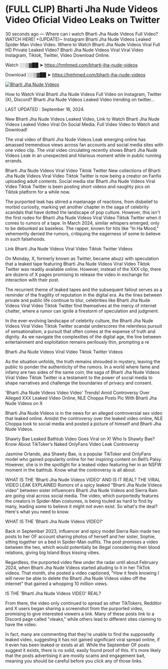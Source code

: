 # (FULL CLIP) Bharti Jha Nude Videos Video Oficial Video Leaks on Twitter

30 seconds ago — Where can i watch Bharti Jha Nude Videos Full Video? WATCH HERE! +(UPDATE)~ Instagram Bharti Jha Nude Videos Leaked Spider Man Video Video. Where to Watch Bharti Jha Nude Videos Viral Full HD Private Leaked Video? Bharti Jha Nude Videos Viral Viral Video Instagram, Tiktok, Twitter, Video Download Online.

Watch ░░▒▓██ ➤ https://hmhmed.com/bharti-jha-nude-videos

Download ░░▒▓██ ➤ https://hmhmed.com/bharti-jha-nude-videos

[![Bharti Jha Nude Videos](https://i.imgur.com/dJHk4Zq.gif)](https://hmhmed.com/bharti-jha-nude-videos)

How to Watch Viral Bharti Jha Nude Videos Full Video on Instagram, Twitter (X), Discord? Bharti Jha Nude Videos Leaked Video trending on twitter...

LAST UPDATED : September 16, 2024.

New Bharti Jha Nude Videos Leaked Video, Link to Watch Bharti Jha Nude Videos Leaked Video Viral On Social Media. Full Video Video to Watch and Download!

The viral video of Bharti Jha Nude Videos Leak emerging online has amassed tremendous views across fan accounts and social media sites with one video clip. The viral video circulating recently shows Bharti Jha Nude Videos Leak in an unexpected and hilarious moment while in public running errands.

Bharti Jha Nude Videos Viral Video Tiktok Twitter New collections of Bharti Jha Nude Videos Viral Video Tiktok Twitter is now being a creator on Fanfix uploading adult contents. Social media star Bharti Jha Nude Videos Viral Video Tiktok Twitter is been posting short videos and naughty pics on Tiktok platform for a while now.

The purported leak has stirred a maelanage of reactions, from disbelief to morbid curiosity, marking yet another chapter in the saga of celebrity scandals that have dotted the landscape of pop culture. However, this isn't the first rodeo for Bharti Jha Nude Videos Viral Video Tiktok Twitter when it comes to rumors of a tape. In March 2024, similar whispers emerged, only to be debunked as baseless. The rapper, known for hits like "In Ha Mood," vehemently denied the rumors, critiquing the eagerness of some to believe in such falsehoods.

Link Bharti Jha Nude Videos Viral Video Tiktok Twitter Videos

On Monday, X, formerly known as Twitter, became abuzz with speculation that a leaked tape featuring Bharti Jha Nude Videos Viral Video Tiktok Twitter was readily available online. However, instead of the XXX clip, there are dozens of X pages promising to release the video in exchange for interaction with their post.

The recurrent theme of leaked tapes and the subsequent fallout serves as a reminder of the fragility of reputation in the digital era. As the lines between private and public life continue to blur, celebrities like Bharti Jha Nude Videos Viral Video Tiktok Twitter find themselves at the mercy of internet chatter, where a rumor can ignite a firestorm of speculation and judgment.

In the ever-evolving landscape of celebrity culture, the Bharti Jha Nude Videos Viral Video Tiktok Twitter scandal underscores the relentless pursuit of sensationalism, a pursuit that often comes at the expense of truth and dignity. As we navigate the complexities of the digital age, the line between entertainment and exploitation remains perilously thin, prompting a re

Bharti Jha Nude Videos Viral Video Tiktok Twitter Videos

As the situation unfolds, the truth remains shrouded in mystery, leaving the public to ponder the authenticity of the rumors. In a world where fame and infamy are two sides of the same coin, the saga of Bharti Jha Nude Videos Viral Video Tiktok Twitter is a testament to the power of social media to shape narratives and challenge the boundaries of privacy and consent.

'Bharti Jha Nude Videos Video Video' Trends! Amid Controversy Over Alleged XXX Leaked Video Online, NLE Choppa Posts Pic With Bharti Jha Nude Videos on X

Bharti Jha Nude Videos is in the news for an alleged controversial sex video that leaked online. Amidst the controversy over the leaked video online, NLE Choppa took to social media and posted a picture of himself and Bharti Jha Nude Videos.

Shawty Bae Leaked Bathtub Video Goes Viral on X! Who Is Shawty Bae? Know About TikToker’s Naked OnlyFans Video Leak Controversy

Jasmine Orlando, aka Shawty Bae, is a popular TikToker and OnlyFans model who gained popularity online for her inspiring content on Bell’s Palsy. However, she is in the spotlight for a leaked video featuring her in an NSFW moment in the bathtub. Know what the controversy is all about.

WHAT IS THE 'Bharti Jha Nude Videos VIDEO' AND IS IT REAL? THE VIRAL VIDEO LEAK EXPLAINED Rumors of a spicy leaked "Bharti Jha Nude Videos video" between sister influencers Bharti Jha Nude Videos and Sierra Rain are going viral across social media. The video, which purportedly features the creators in Spider-Man costumes, is being touted as hard to find by many, leading some to believe it might not even exist. So what's the deal? Here's what you need to know.

WHAT IS THE 'Bharti Jha Nude Videos VIDEO?'

Back in September 2023, influencer and spicy model Sierra Rain made two posts to her OF account sharing photos of herself and her sister, Sophie, sitting together on a bed in Spider-Man outfits. The post promises a video between the two, which would potentially be illegal considering their blood relations, giving big Island Boys kissing vibes.

Regardless, the purported video flew under the radar until about February 2024, when Bharti Jha Nude Videos started alluding to it in her TikTok videos. That month, she posted a video captioned, "How it feels knowing I will never be able to delete the Bharti Jha Nude Videos video off the internet" that gained a whopping 10 million views.

IS THE 'Bharti Jha Nude Videos VIDEO' REAL?

From there, the video only continued to spread as other TikTokers, Redditor and X users began sharing a screenshot from the purported video, promising to give interested viewers a link. Many of these posts link to a Discord page called "xleaks," while others lead to different sites claiming to have the video.

In fact, many are commenting that they're unable to find the supposedly leaked video, suggesting it has not gained significant viral spread online, if it even has been leaked or exists at all. While the September OF posts suggest it exists, there is no solid, easily found proof of this. It's more likely that the posts advertising it are mostly scams and engagement bait, meaning you should be careful before you click any of those links.